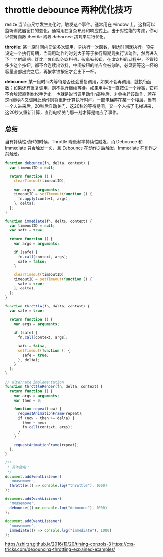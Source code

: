 # throttle debounce 两种优化技巧

resize 当节点尺寸发生变化时，触发这个事件。通常用在 window 上，这样可以监听浏览器窗口的变化。通常用在复杂布局和响应式上。出于对性能的考虑，你可以使用函数 throttle 或者 debounce 技巧来进行优化。

**throttle**: 某一段时间内无论多次调用，只执行一次函数，到达时间就执行。预先设定一个执行周期，当调用动作的时刻大于等于执行周期则执行该动作，然后进入下一个新周期。好比一台自动的饮料机，按拿铁按钮，在出饮料的过程中，不管按多少这个按钮，都不会连续出饮料，中间按钮的响应会被忽略，必须要等这一杯的容量全部出完之后，再按拿铁按钮才会出下一杯。

**debounce**: 某一段时间内等待是否还会重复调用，如果不会再调用，就执行函数；如果还有重复调用，则不执行继续等待。如果用手指一直按住一个弹簧，它将不会弹起直到你松手为止。也就是说当调用动作n毫秒后，才会执行该动作，若在这n毫秒内又调用此动作则将重新计算执行时间。一部电梯停在某一个楼层，当有一个人进来后，20秒后自动关门，这20秒的等待期间，又一个人按了电梯进来，这20秒又重新计算，直到电梯关门那一刻才算是响应了事件。

## 总结

当有持续性动作的时候，Throttle 降低频率持续性触发，而 Debounce 和 Immediate 只会触发一次，且 Debounce 在动作之后触发，Immediate 在动作之前触发。

```javascript
function debounce(fn, delta, context) {
  var timeoutID = null;

  return function () {
    clearTimeout(timeoutID);

    var args = arguments;
    timeoutID = setTimeout(function () {
      fn.apply(context, args);
    }, delta);
  };
}

function immediate(fn, delta, context) {
  var timeoutID = null;
  var safe = true;

  return function () {
    var args = arguments;

    if (safe) {
      fn.call(context, args);
      safe = false;
    }

    clearTimeout(timeoutID);
    timeoutID = setTimeout(function () {
      safe = true;
    }, delta);
  };
}

function throttle(fn, delta, context) {
  var safe = true;

  return function () {
    var args = arguments;

    if (safe) {
      fn.call(context, args);

      safe = false;
      setTimeout(function () {
        safe = true;
      }, delta);
    }
  };
}

// alternate implementation
function throttleRender(fn, delta, context) {
  return function () {
    var args = arguments;
    var then = 0;

    function repeat(now) {
      requestAnimationFrame(repeat);
      if (now - then >= delta) {
        then = now;
        fn.call(context, args);
      }
    }

    requestAnimationFrame(repeat);
  };
}

/**
 * 具体使用：
 */
document.addEventListener(
  "mousemove",
  throttle(() => console.log("throttle"), 1000)
);

document.addEventListener(
  "mousemove",
  debounce(() => console.log("debounce"), 1000)
);

document.addEventListener(
  "mousemove",
  immediate(() => console.log("immediate"), 1000)
);
```

<https://zhirzh.github.io/2016/10/20/timing-controls-3>
<https://css-tricks.com/debouncing-throttling-explained-examples/>